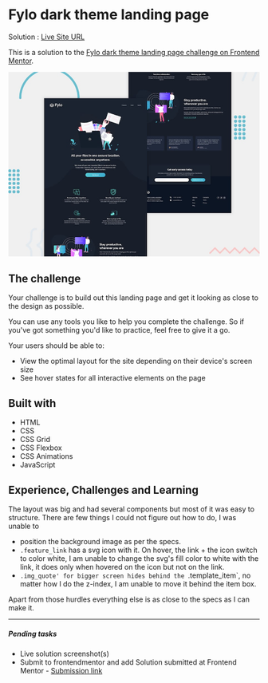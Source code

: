 # Fylo dark theme landing page

Solution : [Live Site URL](https://frontend-mentor-challenges-ecru.vercel.app/fylo-dark-theme-landing-page/)

This is a solution to the [Fylo dark theme landing page challenge on Frontend Mentor](https://www.frontendmentor.io/challenges/fylo-dark-theme-landing-page-5ca5f2d21e82137ec91a50fd).

![Design preview for the Fylo dark theme landing page challenge](./design/desktop-preview.jpg)


## The challenge

Your challenge is to build out this landing page and get it looking as close to the design as possible.

You can use any tools you like to help you complete the challenge. So if you've got something you'd like to practice, feel free to give it a go.

Your users should be able to: 

- View the optimal layout for the site depending on their device's screen size
- See hover states for all interactive elements on the page

## Built with

- HTML
- CSS
- CSS Grid
- CSS Flexbox
- CSS Animations
- JavaScript

## Experience, Challenges and Learning

The layout was big  and had several components but most of it was easy to structure. 
There are few things I could not figure out how to do, I was unable to 
  - position the background image as per the specs. 
  - `.feature_link` has a svg icon with it. On hover, the link + the icon switch to color white, I am unable to change the svg's fill color to white with the link, it does only when hovered on the icon but not on the link. 
  - `.img_quote' for bigger screen hides behind the `.template_item`, no matter how I do the z-index, I am unable to move it behind the item box. 

Apart from those hurdles everything else is as close to the specs as I can make it. 

---
##### Pending tasks

- Live solution screenshot(s)
- Submit to frontendmentor and add Solution submitted  at Frontend Mentor - [Submission link]()